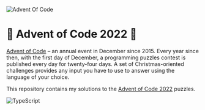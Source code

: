 ![Advent Of Code](https://cdn.thenewstack.io/media/2021/12/521cd034-advent-of-code-2021.jpg)

# 🎄 Advent of Code 2022 🎁

[Advent of Code][aoc] – an annual event in December since 2015.
Every year since then, with the first day of December, a programming puzzles contest is published every day for twenty-four days.
A set of Christmas-oriented challenges provides any input you have to use to answer using the language of your choice.

This repository contains my solutions to the [Advent of Code 2022][aoc2022] puzzles.

![TypeScript](https://img.shields.io/badge/TypeScript-3178C6?style=for-the-badge&logo=TypeScript&logoColor=FFF)

[aoc]: https://adventofcode.com
[aoc2022]: https://adventofcode.com/2022